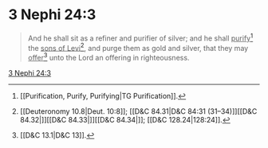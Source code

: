# 3 Nephi 24:3

> And he shall sit as a refiner and purifier of silver; and he shall <u>purify</u>[^a] the <u>sons of Levi</u>[^b], and purge them as gold and silver, that they may <u>offer</u>[^c] unto the Lord an offering in righteousness.

[3 Nephi 24:3](https://www.churchofjesuschrist.org/study/scriptures/bofm/3-ne/24?lang=eng&id=p3#p3)


[^a]: [[Purification, Purify, Purifying|TG Purification]].  
[^b]: [[Deuteronomy 10.8|Deut. 10:8]]; [[D&C 84.31|D&C 84:31 (31–34)]][[D&C 84.32|]][[D&C 84.33|]][[D&C 84.34|]]; [[D&C 128.24|128:24]].  
[^c]: [[D&C 13.1|D&C 13]].  
